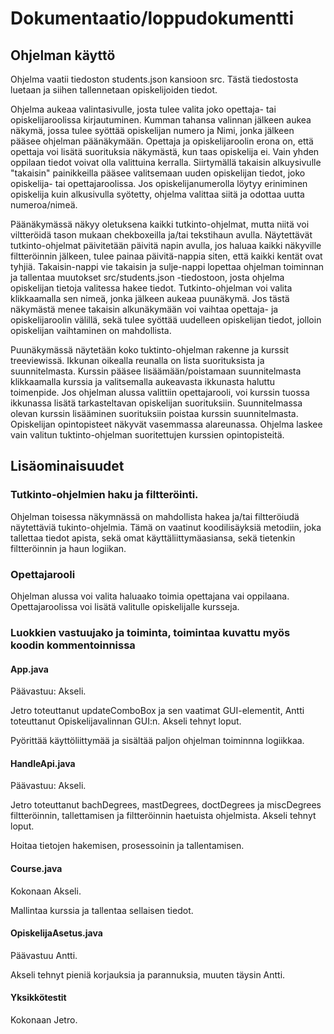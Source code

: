 # Dokumentaatio/loppudokumentti

## Ohjelman käyttö

Ohjelma vaatii tiedoston students.json kansioon src. Tästä tiedostosta luetaan ja siihen tallennetaan opiskelijoiden tiedot.

Ohjelma aukeaa valintasivulle, josta tulee valita joko opettaja- tai opiskelijaroolissa kirjautuminen.
Kumman tahansa valinnan jälkeen aukea näkymä, jossa tulee syöttää opiskelijan numero ja Nimi, jonka jälkeen pääsee ohjelman
päänäkymään. Opettaja ja opiskelijaroolin erona on, että opettaja voi lisätä suorituksia näkymästä, kun taas opiskelija ei.
Vain yhden oppilaan tiedot voivat olla valittuina kerralla. Siirtymällä takaisin alkuysivulle "takaisin" painikkeilla pääsee
valitsemaan uuden opiskelijan tiedot, joko opiskelija- tai opettajaroolissa. Jos opiskelijanumerolla löytyy eriniminen opiskelija
kuin alkusivulla syötetty, ohjelma valittaa siitä ja odottaa uutta numeroa/nimeä.

Päänäkymässä näkyy oletuksena kaikki tutkinto-ohjelmat, mutta niitä voi viltteröidä tason mukaan chekboxeilla ja/tai
tekstihaun avulla. Näytettävät tutkinto-ohjelmat päivitetään päivitä napin avulla, jos haluaa kaikki näkyville filtteröinnin
jälkeen, tulee painaa päivitä-nappia siten, että kaikki kentät ovat tyhjiä. Takaisin-nappi vie takaisin ja sulje-nappi lopettaa ohjelman toiminnan ja tallentaa muutokset src/students.json -tiedostoon, josta ohjelma opiskelijan tietoja valitessa hakee tiedot.
Tutkinto-ohjelman voi valita klikkaamalla sen nimeä, jonka jälkeen aukeaa puunäkymä. Jos tästä näkymästä menee takaisin alkunäkymään
voi vaihtaa opettaja- ja opiskelijaroolin välillä, sekä tulee syöttää uudelleen opiskelijan tiedot, jolloin opiskelijan vaihtaminen
on mahdollista.

Puunäkymässä näytetään koko tuktinto-ohjelman rakenne ja kurssit treeviewissä. Ikkunan oikealla reunalla on lista suorituksista ja
suunnitelmasta. Kurssin pääsee lisäämään/poistamaan suunnitelmasta klikkaamalla kurssia ja valitsemalla aukeavasta ikkunasta
haluttu toimenpide. Jos ohjelman alussa valittiin opettajarooli, voi kurssin tuossa ikkunassa lisätä tarkasteltavan opiskelijan
suorituksiin. Suunnitelmassa olevan kurssin lisääminen suorituksiin poistaa kurssin suunnitelmasta. Opiskelijan opintopisteet
näkyvät vasemmassa alareunassa. Ohjelma laskee vain valitun tuktinto-ohjelman suoritettujen kurssien opintopisteitä.


## Lisäominaisuudet

### Tutkinto-ohjelmien haku ja filtteröinti.
Ohjelman toisessa näkymnässä on mahdollista hakea ja/tai filtteröiudä näytettäviä
tukinto-ohjelmia. Tämä on vaatinut koodilisäyksiä metodiin, joka tallettaa tiedot apista, sekä omat käyttäliittymäasiansa,
sekä tietenkin filtteröinnin ja haun logiikan.

### Opettajarooli

Ohjelman alussa voi valita haluaako toimia opettajana vai oppilaana. Opettajaroolissa voi lisätä valitulle opiskelijalle kursseja.

### Luokkien vastuujako ja toiminta, toimintaa kuvattu myös koodin kommentoinnissa

#### App.java

Päävastuu: Akseli.

Jetro toteuttanut updateComboBox ja sen vaatimat GUI-elementit, Antti toteuttanut Opiskelijavalinnan GUI:n.
Akseli tehnyt loput.

Pyörittää käyttöliittymää ja sisältää paljon ohjelman toiminnna logiikkaa.


#### HandleApi.java

Päävastuu: Akseli.

Jetro toteuttanut bachDegrees, mastDegrees, doctDegrees ja miscDegrees filtteröinnin, tallettamisen ja filtteröinnin haetuista ohjelmista.
Akseli tehnyt loput.

Hoitaa tietojen hakemisen, prosessoinin ja tallentamisen.


#### Course.java

Kokonaan Akseli.

Mallintaa kurssia ja tallentaa sellaisen tiedot.

#### OpiskelijaAsetus.java

Päävastuu Antti.

Akseli tehnyt pieniä korjauksia ja parannuksia, muuten täysin Antti.

#### Yksikkötestit

Kokonaan Jetro.
